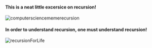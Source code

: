 #### This is a neat little excersice on recursion!

![computersciencememerecursion](https://user-images.githubusercontent.com/101427135/225983421-73410b5a-9a0e-4cdf-9dd5-46b42cddd18c.jpg)


#### In order to understand recursion, one must understand recursion!
![recursionForLife](https://user-images.githubusercontent.com/101427135/225983731-8dcf1e98-e2e9-4bcc-b24a-c90d7203566f.jpg)

